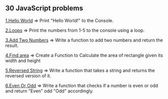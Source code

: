 ## 30 JavaScript problems

[1.Hello World](./1.Hello-World) => Print "Hello World!" to the Console.

[2.Loops](././2.Loops) => Print the numbers from 1-5 to the console using a loop.

[3.Add Two Numbers](././3.Add-Numbers) => Write a function to add two numbers and return the result.

[4.Find area](././4.Find-Area) => Create a Function to Calculate the area of rectangle given its width and height

[5.Reversed String](././5.RevString) => Write a function that takes a string  and returns the reversed version of it.


[6.Even Or Odd](././6.EvenOdd)  => Write a function that checks if a number is even or odd and return "Even" odd "Odd" accordingly.
